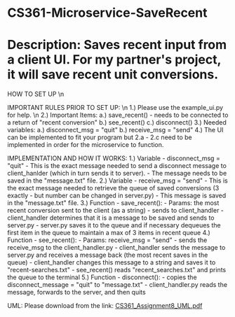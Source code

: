 # CS361-Microservice-SaveRecent
# Description: Saves recent input from a client UI. For my partner's project, it will save recent unit conversions.

HOW TO SET UP \n

IMPORTANT RULES PRIOR TO SET UP: \n
1.) Please use the example_ui.py for help. \n
2.) Important Items:
      a.) save_recent() - needs to be connected to a return of "recent conversion"
      b.) see_recent()
      c.) disconnect()
3.) Needed variables:
      a.) disconnect_msg = "quit"
      b.) receive_msg = "send"
4.) The UI can be implemented to fit your program but 2.a - 2.c need to be implemented in order for the microservice to function.


IMPLEMENTATION AND HOW IT WORKS:
1.) Variable - disconnect_msg = "quit"
      - This is the exact message needed to send a disconnect message to client_hanlder (which in turn sends it to server). 
      - The message needs to be saved in the "message.txt" file.
2.) Variable - receive_msg = "send"
      - This is the exact message needed to retrieve the queue of saved conversions (3 exactly - but number can be changed in server.py)
      - This message is saved in the "message.txt" file.
3.) Function - save_recent():
      - Params: the most recent conversion sent to the client (as a string)
      - sends to client_handler
      - client_handler determines that it is a message to be saved and sends to server.py
      - server.py saves it to the queue and if necessary dequeues the first item in the queue to maintain a max of 3 items in recent queue
4.) Function - see_recent():
      - Params: receive_msg = "send"
      - sends the receive_msg to the client_handler.py
      - client_handler sends the message to server.py and receives a message back (the most recent saves in the queue)
      - client_handler changes this message to a string and saves it to "recent-searches.txt"
      - see_recent() reads "recent_searches.txt" and prints the queue to the terminal
5.) Function - disconnect():
      - copies the disconnect_message = "quit" to "message.txt"
      - client_handler.py reads the message, forwards to the server, and then quits

UML: Please download from the link:
[CS361_Assignment8_UML.pdf](https://github.com/kallka/CS361-Microservice-SaveRecent/files/10729370/CS361_Assignment8_UML.pdf)
